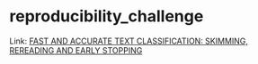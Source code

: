
# reproducibility_challenge
Link: [FAST AND ACCURATE TEXT CLASSIFICATION: SKIMMING,
REREADING AND EARLY STOPPING](https://openreview.net/forum?id=ryZ8sz-Ab)




